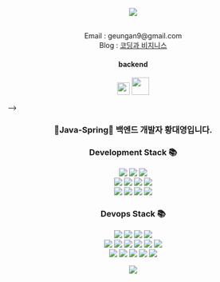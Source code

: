 <p align="center">
<img src="https://capsule-render.vercel.app/api?&type=waving&color=auto&customColorList=7&height=180&section=header&text=Daeyoung's%20Hub&fontSize=50&animation=fadeIn&fontAlignY=45" />
</p>

<br>
<div align='center'> Email : geungan9@gmail.com</div>
<div align='center'> Blog : <a href="https://coding-business.tistory.com">코딩과 비지니스</a></div>


<h4 align="center">backend</h4>
<p align="center">
  <img wide="25" height="25" src="https://github.com/dae0hwang/Ignorant_English_Service/assets/103154389/aa9f01bd-45d6-47f7-ba9d-8ee843e952d1">
  <img wide="35" height="35" src="https://github.com/dae0hwang/Ignorant_English_Service/assets/103154389/f496908b-1a00-4ed0-bcb9-1f52e01c30b9">
</p> -->


<div align='center'>
  
### 🌼Java-Spring🌼 백엔드 개발자 황대영입니다.

<!-- <br /> -->

###  Development Stack 📚
<div align=center>
  <img src="https://img.shields.io/badge/springboot-6DB33F?style=for-the-badge&logo=springboot&logoColor=white"> 
  <img src="https://img.shields.io/badge/java-007396?style=for-the-badge&logo=java&logoColor=white"> 
  <img src="https://img.shields.io/badge/spring-6DB33F?style=for-the-badge&logo=spring&logoColor=white"> 
  <br>
  <img src="https://img.shields.io/badge/html5-E34F26?style=for-the-badge&logo=html5&logoColor=white"> 
  <img src="https://img.shields.io/badge/css3-1572B6?style=for-the-badge&logo=css3&logoColor=white"> 
  <img src="https://img.shields.io/badge/javascript-F7DF1E?style=for-the-badge&logo=javascript&logoColor=white">
  <img src="https://img.shields.io/badge/bootstrap-7952B3?style=for-the-badge&logo=bootstrap&logoColor=white">
  <br>
  <img src="https://img.shields.io/badge/mysql-4479A1?style=for-the-badge&logo=mysql&logoColor=white"> 
  <img src="https://img.shields.io/badge/Redis-DC382D?style=for-the-badge&logo=Redis&logoColor=white"> 
  <img src="https://img.shields.io/badge/jpa-FA6831?style=for-the-badge&logo=jpa&logoColor=white"> 
  <img src="https://img.shields.io/badge/querydsl-139BB4?style=for-the-badge&logo=querydsl&logoColor=white"> 
</div>
  
### Devops Stack 📚
<div align=center>
  <img src="https://img.shields.io/badge/nginx-009639?style=for-the-badge&logo=nginx&logoColor=white"> 
  <img src="https://img.shields.io/badge/apachekafka-231F20?style=for-the-badge&logo=apachekafka&logoColor=white"> 
  <img src="https://img.shields.io/badge/elasticstack-005571?style=for-the-badge&logo=elasticstack&logoColor=white"> 
  <img src="https://img.shields.io/badge/grafana-F46800?style=for-the-badge&logo=grafana&logoColor=white"> 
  <br>
  <img src="https://img.shields.io/badge/amazoneks-FF9900?style=for-the-badge&logo=amazoneks&logoColor=white"> 
  <img src="https://img.shields.io/badge/amazonrds-527FFF?style=for-the-badge&logo=amazonrds&logoColor=white"> 
  <img src="https://img.shields.io/badge/amazonec2-FF9900?style=for-the-badge&logo=amazonec2&logoColor=white"> 
  <img src="https://img.shields.io/badge/opensearch-005EB8?style=for-the-badge&logo=opensearch&logoColor=white"> 
  <img src="https://img.shields.io/badge/elasticcache-764ABC?style=for-the-badge&logo=elasticcache&logoColor=white"> 
  <img src="https://img.shields.io/badge/amazonsqs-FF4F8B?style=for-the-badge&logo=amazonsqs&logoColor=white"> 
  <br>
  <img src="https://img.shields.io/badge/Docker-2496ED?style=for-the-badge&logo=Docker&logoColor=white"> 
  <img src="https://img.shields.io/badge/Jenkins-D24939?style=for-the-badge&logo=Jenkins&logoColor=white"> 
  <img src="https://img.shields.io/badge/Helm-0F1689?style=for-the-badge&logo=Helm&logoColor=white"> 
  <img src="https://img.shields.io/badge/Kubernetes-326CE5?style=for-the-badge&logo=Kubernetes&logoColor=white"> 
  <img src="https://img.shields.io/badge/ArgoCD-EF7B4D?style=for-the-badge&logo=ArgoCD&logoColor=white"> 
</div>
  
  
<p align="center">
<img src="https://capsule-render.vercel.app/api?type=waving&color=auto&customColorList=7&height=100&section=footer" />
  </p>
  


  


  



 
 

<!--
**dae0hwang/dae0hwang** is a ✨ _special_ ✨ repository because its `README.md` (this file) appears on your GitHub profile.
Here are some ideas to get you started:
- 🔭 I’m currently working on ...
- 🌱 I’m currently learning ...
- 👯 I’m looking to collaborate on ...
- 🤔 I’m looking for help with ...
- 💬 Ask me about ...
- 📫 How to reach me: ...
- 😄 Pronouns: ...
- ⚡ Fun fact: ...
-->
